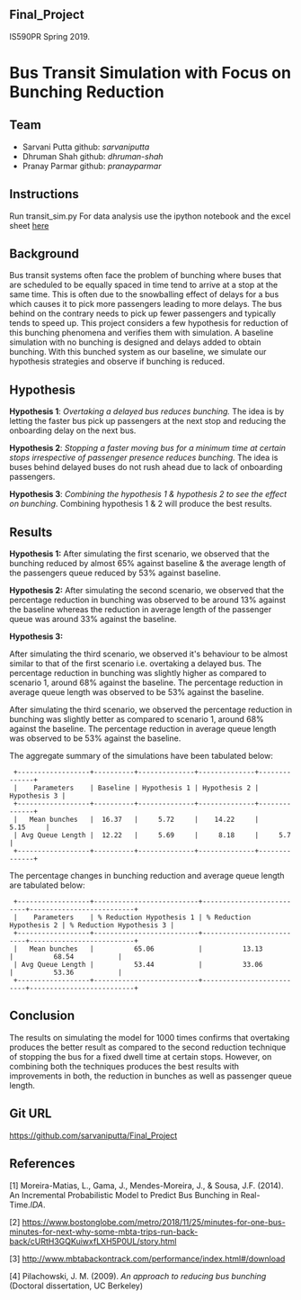 
## Final_Project
IS590PR Spring 2019.

# Bus Transit Simulation with Focus on Bunching Reduction

## Team
- Sarvani Putta github: *sarvaniputta*
- Dhruman Shah github: *dhruman-shah*
- Pranay Parmar github: *pranayparmar*


## Instructions
Run transit_sim.py
For data analysis use the ipython notebook and the excel sheet [here](https://gist.github.com/sarvaniputta/ce08254acfe084201f830c6c8edbb44a/raw/08a7c9d6a1cd03746ff977b592b4df0beedb6f94/MBTA_PassengerArrival_Analysis.xlsx)

## Background
Bus transit systems often face the problem of bunching where buses that are scheduled to be equally spaced in time tend to arrive at a stop at the same time.
This is often due to the snowballing effect of delays for a bus which causes it to pick more passengers leading to more delays. The bus behind on the contrary needs to pick up
fewer passengers and typically tends to speed up. This project considers a few hypothesis for reduction of this bunching phenomena and verifies them with simulation. A baseline
simulation with no bunching is designed and delays added to obtain bunching. With this bunched system as our baseline, we simulate our hypothesis strategies and observe if bunching
is reduced.

## Hypothesis
**Hypothesis 1**: *Overtaking a delayed bus reduces bunching.* The idea is by letting the faster bus pick up passengers at the next stop and reducing the onboarding delay on the next bus.

**Hypothesis 2**: *Stopping a faster moving bus for a minimum time at certain stops irrespective of passenger presence reduces bunching.* The idea is buses behind delayed buses do not rush ahead due to lack of onboarding passengers.

**Hypothesis 3**: *Combining the hypothesis 1 & hypothesis 2 to see the effect on bunching*. Combining hypothesis 1 & 2 will produce the best results.

## Results
**Hypothesis 1:**
After simulating the first scenario, we observed that the bunching reduced by almost 65% against baseline & the average length of the passengers queue reduced by 53% against baseline. 

**Hypothesis 2:**
After simulating the second scenario, we observed that the percentage reduction in bunching was observed to be around 13% against the baseline whereas the reduction in average length of the passenger queue was around 33% against the baseline. 

**Hypothesis 3:**

After simulating the third scenario, we observed it's behaviour to be almost similar to that of the first scenario i.e. overtaking a delayed bus. The percentage reduction in bunching was slightly higher as compared to scenario 1, around 68% against the baseline. The percentage reduction in average queue length was observed to be 53% against the baseline. 

After simulating the third scenario, we observed the percentage reduction in bunching was slightly better as compared to scenario 1, around 68% against the baseline. The percentage reduction in average queue length was observed to be 53% against the baseline. 

The aggregate summary of the simulations have been tabulated below:



     +------------------+----------+--------------+--------------+--------------+
     |    Parameters    | Baseline | Hypothesis 1 | Hypothesis 2 | Hypothesis 3 |
     +------------------+----------+--------------+--------------+--------------+
     |   Mean bunches   |  16.37   |     5.72     |    14.22     |     5.15     |
     | Avg Queue Length |  12.22   |     5.69     |     8.18     |     5.7      |
     +------------------+----------+--------------+--------------+--------------+


The percentage changes in bunching reduction and average queue length are tabulated below:


     +------------------+--------------------------+--------------------------+--------------------------+
     |    Parameters    | % Reduction Hypothesis 1 | % Reduction Hypothesis 2 | % Reduction Hypothesis 3 |
     +------------------+--------------------------+--------------------------+--------------------------+
     |   Mean bunches   |          65.06           |          13.13           |          68.54           |
     | Avg Queue Length |          53.44           |          33.06           |          53.36           |
     +------------------+--------------------------+--------------------------+--------------------------+


## Conclusion
The results on simulating the model for 1000 times confirms that overtaking produces the better result as compared to the second reduction technique of stopping the bus for a fixed dwell time at certain stops. However, on combining both the techniques produces the best results with improvements in both, the reduction in bunches as well as passenger queue length.

## Git URL
https://github.com/sarvaniputta/Final_Project

## References
[1] Moreira-Matias, L., Gama, J., Mendes-Moreira, J., & Sousa, J.F. (2014). An Incremental Probabilistic Model to Predict Bus Bunching in Real-Time.*IDA*.

[2] https://www.bostonglobe.com/metro/2018/11/25/minutes-for-one-bus-minutes-for-next-why-some-mbta-trips-run-back-back/cURtH3GQKuiwxfLXH5P0UL/story.html

[3] http://www.mbtabackontrack.com/performance/index.html#/download

[4] Pilachowski, J. M. (2009). *An approach to reducing bus bunching* (Doctoral dissertation, UC Berkeley)
